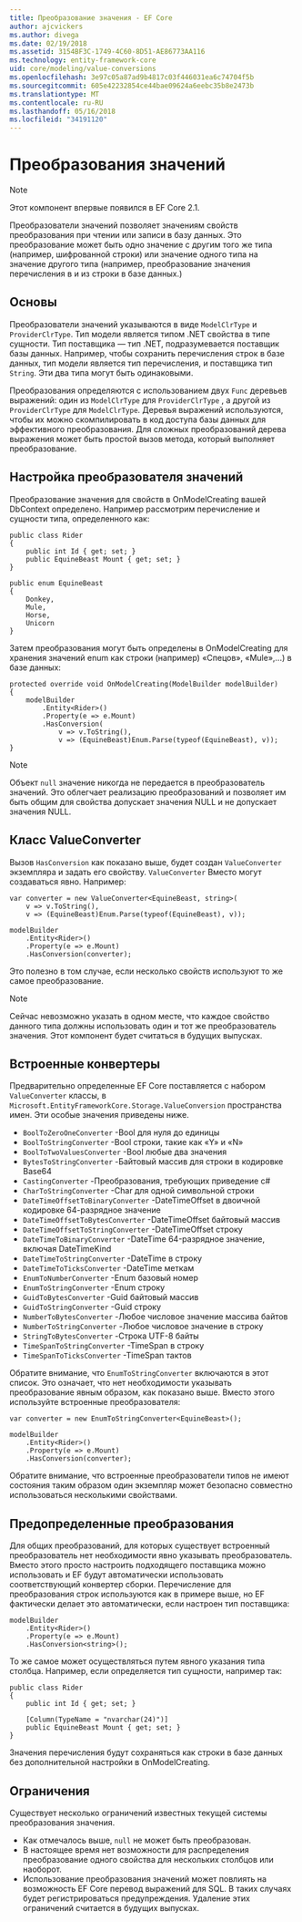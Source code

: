```yaml
---
title: Преобразование значения - EF Core
author: ajcvickers
ms.author: divega
ms.date: 02/19/2018
ms.assetid: 3154BF3C-1749-4C60-8D51-AE86773AA116
ms.technology: entity-framework-core
uid: core/modeling/value-conversions
ms.openlocfilehash: 3e97c05a87ad9b4817c03f446031ea6c74704f5b
ms.sourcegitcommit: 605e42232854ce44bae09624a6eebc35b8e2473b
ms.translationtype: MT
ms.contentlocale: ru-RU
ms.lasthandoff: 05/16/2018
ms.locfileid: "34191120"
---
```

# <a name="value-conversions"></a>Преобразования значений

> [!NOTE]  
> Этот компонент впервые появился в EF Core 2.1.

Преобразователи значений позволяет значениям свойств преобразования при чтении или записи в базу данных. Это преобразование может быть одно значение с другим того же типа (например, шифрованной строки) или значение одного типа на значение другого типа (например, преобразование значения перечисления в и из строки в базе данных.)

## <a name="fundamentals"></a>Основы

Преобразователи значений указываются в виде `ModelClrType` и `ProviderClrType`. Тип модели является типом .NET свойства в типе сущности. Тип поставщика — тип .NET, подразумевается поставщик базы данных. Например, чтобы сохранить перечисления строк в базе данных, тип модели является тип перечисления, и поставщика тип `String`. Эти два типа могут быть одинаковыми.

Преобразования определяются с использованием двух `Func` деревьев выражений: один из `ModelClrType` для `ProviderClrType` , а другой из `ProviderClrType` для `ModelClrType`. Деревья выражений используются, чтобы их можно скомпилировать в код доступа базы данных для эффективного преобразования. Для сложных преобразований дерева выражения может быть простой вызов метода, который выполняет преобразование.

## <a name="configuring-a-value-converter"></a>Настройка преобразователя значений

Преобразование значения для свойств в OnModelCreating вашей DbContext определено. Например рассмотрим перечисление и сущности типа, определенного как:
```Csharp
public class Rider
{
    public int Id { get; set; }
    public EquineBeast Mount { get; set; }
}

public enum EquineBeast
{
    Donkey,
    Mule,
    Horse,
    Unicorn
}
```
Затем преобразования могут быть определены в OnModelCreating для хранения значений enum как строки (например) «Спецов», «Mule»,...) в базе данных:
```Csharp
protected override void OnModelCreating(ModelBuilder modelBuilder)
{
    modelBuilder
        .Entity<Rider>()
        .Property(e => e.Mount)
        .HasConversion(
            v => v.ToString(),
            v => (EquineBeast)Enum.Parse(typeof(EquineBeast), v));
}
```
> [!NOTE]  
> Объект `null` значение никогда не передается в преобразователь значений. Это облегчает реализацию преобразований и позволяет им быть общим для свойства допускает значения NULL и не допускает значения NULL.

## <a name="the-valueconverter-class"></a>Класс ValueConverter

Вызов `HasConversion` как показано выше, будет создан `ValueConverter` экземпляра и задать его свойству. `ValueConverter` Вместо могут создаваться явно. Например:
```Csharp
var converter = new ValueConverter<EquineBeast, string>(
    v => v.ToString(),
    v => (EquineBeast)Enum.Parse(typeof(EquineBeast), v));

modelBuilder
    .Entity<Rider>()
    .Property(e => e.Mount)
    .HasConversion(converter);
```
Это полезно в том случае, если несколько свойств используют то же самое преобразование.

> [!NOTE]  
> Сейчас невозможно указать в одном месте, что каждое свойство данного типа должны использовать один и тот же преобразователь значения. Этот компонент будет считаться в будущих выпусках.

## <a name="built-in-converters"></a>Встроенные конвертеры

Предварительно определенные EF Core поставляется с набором `ValueConverter` классы, в `Microsoft.EntityFrameworkCore.Storage.ValueConversion` пространства имен. Эти особые значения приведены ниже.
* `BoolToZeroOneConverter` -Bool для нуля до единицы
* `BoolToStringConverter` -Bool строки, такие как «Y» и «N»
* `BoolToTwoValuesConverter` -Bool любые два значения
* `BytesToStringConverter` -Байтовый массив для строки в кодировке Base64
* `CastingConverter` -Преобразования, требующих приведение c#
* `CharToStringConverter` -Char для одной символьной строки
* `DateTimeOffsetToBinaryConverter` -DateTimeOffset в двоичной кодировке 64-разрядное значение
* `DateTimeOffsetToBytesConverter` -DateTimeOffset байтовый массив
* `DateTimeOffsetToStringConverter` -DateTimeOffset строку
* `DateTimeToBinaryConverter` -DateTime 64-разрядное значение, включая DateTimeKind
* `DateTimeToStringConverter` -DateTime в строку
* `DateTimeToTicksConverter` -DateTime меткам
* `EnumToNumberConverter` -Enum базовый номер
* `EnumToStringConverter` -Enum строку
* `GuidToBytesConverter` -Guid байтовый массив
* `GuidToStringConverter` -Guid строку
* `NumberToBytesConverter` -Любое числовое значение массива байтов
* `NumberToStringConverter` -Любое числовое значение в строку
* `StringToBytesConverter` -Строка UTF-8 байты
* `TimeSpanToStringConverter` -TimeSpan в строку
* `TimeSpanToTicksConverter` -TimeSpan тактов

Обратите внимание, что `EnumToStringConverter` включаются в этот список. Это означает, что нет необходимости указывать преобразование явным образом, как показано выше. Вместо этого используйте встроенные преобразователя:
```Csharp
var converter = new EnumToStringConverter<EquineBeast>();

modelBuilder
    .Entity<Rider>()
    .Property(e => e.Mount)
    .HasConversion(converter);
```
Обратите внимание, что встроенные преобразователи типов не имеют состояния таким образом один экземпляр может безопасно совместно использоваться несколькими свойствами.

## <a name="pre-defined-conversions"></a>Предопределенные преобразования

Для общих преобразований, для которых существует встроенный преобразователь нет необходимости явно указывать преобразователь. Вместо этого просто настроить подходящего поставщика можно использовать и EF будут автоматически использовать соответствующий конвертер сборки. Перечисление для преобразования строк используются как в примере выше, но EF фактически делает это автоматически, если настроен тип поставщика:
```Csharp
modelBuilder
    .Entity<Rider>()
    .Property(e => e.Mount)
    .HasConversion<string>();
```
То же самое может осуществляться путем явного указания типа столбца. Например, если определяется тип сущности, например так:
```Csharp
public class Rider
{
    public int Id { get; set; }

    [Column(TypeName = "nvarchar(24)")]
    public EquineBeast Mount { get; set; }
}
```
Значения перечисления будут сохраняться как строки в базе данных без дополнительной настройки в OnModelCreating.

## <a name="limitations"></a>Ограничения

Существует несколько ограничений известных текущей системы преобразования значения.
* Как отмечалось выше, `null` не может быть преобразован.
* В настоящее время нет возможности для распределения преобразование одного свойства для нескольких столбцов или наоборот.
* Использование преобразования значений может повлиять на возможность EF Core перевод выражений для SQL. В таких случаях будет регистрироваться предупреждения.
Удаление этих ограничений считается в будущих выпусках.
